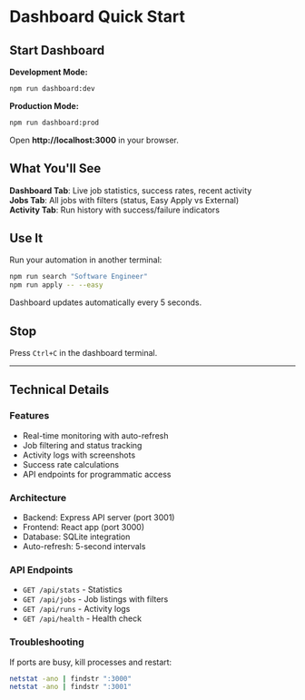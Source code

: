# Dashboard Quick Start

## Start Dashboard

**Development Mode:**
```bash
npm run dashboard:dev
```

**Production Mode:**
```bash
npm run dashboard:prod
```

Open **http://localhost:3000** in your browser.

## What You'll See

**Dashboard Tab**: Live job statistics, success rates, recent activity  
**Jobs Tab**: All jobs with filters (status, Easy Apply vs External)  
**Activity Tab**: Run history with success/failure indicators

## Use It

Run your automation in another terminal:
```bash
npm run search "Software Engineer"
npm run apply -- --easy
```

Dashboard updates automatically every 5 seconds.

## Stop

Press `Ctrl+C` in the dashboard terminal.

---

## Technical Details

### Features
- Real-time monitoring with auto-refresh
- Job filtering and status tracking  
- Activity logs with screenshots
- Success rate calculations
- API endpoints for programmatic access

### Architecture
- Backend: Express API server (port 3001)
- Frontend: React app (port 3000)
- Database: SQLite integration
- Auto-refresh: 5-second intervals

### API Endpoints
- `GET /api/stats` - Statistics
- `GET /api/jobs` - Job listings with filters
- `GET /api/runs` - Activity logs
- `GET /api/health` - Health check

### Troubleshooting
If ports are busy, kill processes and restart:
```bash
netstat -ano | findstr ":3000"
netstat -ano | findstr ":3001"
```

